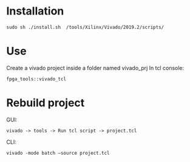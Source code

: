 # Installation

```
sudo sh ./install.sh  /tools/Xilinx/Vivado/2019.2/scripts/
```

# Use

Create a vivado project inside a folder named vivado_prj
In tcl console: 

```
fpga_tools::vivado_tcl
```

# Rebuild project

GUI:
```
vivado -> tools -> Run tcl script -> project.tcl
```
CLI:
```
vivado -mode batch –source project.tcl
```